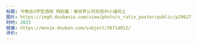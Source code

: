 ```yaml
---
标题: 今晚在U字型酒吧 特别篇：被世界认可的信州小诸风土
图片: https://img9.doubanio.com/view/photo/s_ratio_poster/public/p2902784774.webp
时时: 2023
链接: https://movie.douban.com/subject/36714012/
评价:
---
```


